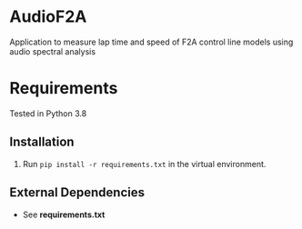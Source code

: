 # AudioF2A
Application to measure lap time and speed of F2A control line models using audio spectral analysis

# Requirements

Tested in Python 3.8

## Installation

1. Run `pip install -r requirements.txt` in the virtual environment.

## External Dependencies

* See **requirements.txt**
